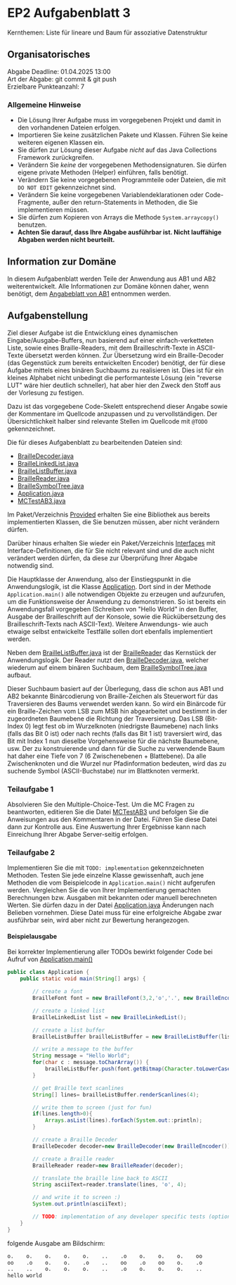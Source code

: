 # EP2 Aufgabenblatt 3

Kernthemen: Liste für lineare und Baum für assoziative Datenstruktur

## Organisatorisches
Abgabe Deadline: 01.04.2025 13:00<br>
Art der Abgabe: git commit & git push<br>
Erzielbare Punkteanzahl: 7

### Allgemeine Hinweise
* Die Lösung Ihrer Aufgabe muss im vorgegebenen Projekt und damit in den vorhandenen Dateien erfolgen.
* Importieren Sie keine zusätzlichen Pakete und Klassen. Führen Sie keine weiteren eigenen Klassen ein.
* Sie dürfen zur Lösung dieser Aufgabe *nicht* auf das Java Collections Framework zurückgreifen.
* Verändern Sie *keine* der vorgegebenen Methodensignaturen. Sie dürfen eigene private Methoden (Helper) einführen, falls benötigt.
* Verändern Sie keine vorgegebenen Programmteile oder Dateien, die mit ```DO NOT EDIT``` gekennzeichnet sind.
* Verändern Sie keine vorgegebenen Variablendeklarationen oder Code-Fragmente, außer den return-Statements in Methoden, die Sie implementieren müssen.
* Sie dürfen zum Kopieren von Arrays die Methode ```System.arraycopy()``` benutzen.
* **Achten Sie darauf, dass Ihre Abgabe ausführbar ist. Nicht lauffähige Abgaben werden nicht beurteilt.**

## Information zur Domäne
In diesem Aufgabenblatt werden Teile der Anwendung aus AB1 und AB2 weiterentwickelt. Alle Informationen zur Domäne können daher, 
wenn benötigt, dem [Angabeblatt von AB1](../AB1/angabe.md) entnommen werden. 

## Aufgabenstellung

Ziel dieser Aufgabe ist die Entwicklung eines dynamischen Eingabe/Ausgabe-Buffers, nun basierend auf einer
einfach-verketteten Liste, sowie eines Braille-Readers, mit dem Brailleschrift-Texte in ASCII-Texte übersetzt werden können.
Zur Übersetzung wird ein Braille-Decoder (das Gegenstück zum bereits entwickelten Encoder) benötigt, der für
diese Aufgabe mittels eines binären Suchbaums zu realisieren ist. Dies ist für ein kleines Alphabet nicht unbedingt
die performanteste Lösung (ein "reverse LUT" wäre hier deutlich schneller), hat aber hier den Zweck den Stoff aus
der Vorlesung zu festigen.

Dazu ist das vorgegebene Code-Skelett entsprechend dieser Angabe sowie der Kommentare im Quellcode anzupassen und zu 
vervollständigen. Der Übersichtlichkeit halber sind relevante Stellen im Quellcode mit ```@TODO``` gekennzeichnet.

Die für dieses Aufgabenblatt zu bearbeitenden Dateien sind:

* [BrailleDecoder.java](../../src/AB3/BrailleDecoder.java)
* [BrailleLinkedList.java](../../src/AB3/BrailleLinkedList.java)
* [BrailleListBuffer.java](../../src/AB3/BrailleListBuffer.java)
* [BrailleReader.java](../../src/AB3/BrailleReader.java)
* [BrailleSymbolTree.java](../../src/AB3/BrailleSymbolTree.java)
* [Application.java](../../src/AB3/Application.java)
* [MCTestAB3.java](../../src/AB3/MCTestAB3.java)

Im Paket/Verzeichnis [Provided](../../src/AB3/Provided) erhalten Sie eine Bibliothek aus bereits implementierten 
Klassen, die Sie benutzen müssen, aber nicht verändern dürfen.

Darüber hinaus erhalten Sie wieder ein Paket/Verzeichnis [Interfaces](../../src/AB3/Interfaces) mit
Interface-Definitionen, die für Sie nicht relevant sind und die auch nicht verändert werden dürfen, 
da diese zur Überprüfung Ihrer Abgabe notwendig sind.

Die Hauptklasse der Anwendung, also der Einstiegspunkt in die Anwendungslogik, ist die Klasse [Application](../../src/AB3/Application.java).
Dort sind in der Methode ```Application.main()``` alle notwendigen Objekte zu erzeugen und aufzurufen, um die Funktionsweise
der Anwendung zu demonstrieren. So ist bereits ein Anwendungsfall vorgegeben (Schreiben von "Hello World" in den Buffer,
Ausgabe der Brailleschrift auf der Konsole, sowie die Rückübersetzung des Brailleschrift-Texts nach ASCII-Text).
Weitere Anwendungs- wie auch etwaige selbst entwickelte Testfälle sollen dort ebenfalls implementiert werden.

Neben dem [BrailleListBuffer.java](../../src/AB3/BrailleListBuffer.java) ist der [BrailleReader](../../src/AB3/BrailleReader.java)
das Kernstück der Anwendungslogik. Der Reader nutzt den [BrailleDecoder.java](../../src/AB3/BrailleDecoder.java), welcher wiederum
auf einem binären Suchbaum, dem [BrailleSymbolTree.java](../../src/AB3/BrailleSymbolTree.java) aufbaut.

Dieser Suchbaum basiert auf der Überlegung, dass die schon aus AB1 und AB2 bekannte Binärcodierung von Braille-Zeichen als Steuerwort
für das Traversieren des Baums verwendet werden kann. So wird ein Binärcode für ein Braille-Zeichen vom LSB zum MSB hin abgearbeitet
und bestimmt in der zugeordneten Baumebene die Richtung der Traversierung. Das LSB (Bit-Index 0) legt fest ob im Wurzelknoten
(niedrigste Baumebene) nach links (falls das Bit 0 ist) oder nach rechts (falls das Bit 1 ist) traversiert wird,
das Bit mit Index 1 nun dieselbe Vorgehensweise für die nächste Baumebene, usw. Der zu konstruierende und dann für die Suche zu verwendende
Baum hat daher eine Tiefe von 7 (6 Zwischenebenen + Blattebene). Da alle Zwischenknoten und die Wurzel nur Pfadinformation
bedeuten, wird das zu suchende Symbol (ASCII-Buchstabe) nur im Blattknoten vermerkt.

### Teilaufgabe 1

Absolvieren Sie den Multiple-Choice-Test. Um die MC Fragen zu beantworten, editieren Sie die Datei [MCTestAB3](../../src/AB3/MCTestAB3.java)
und befolgen Sie die Anweisungen aus den Kommentaren in der Datei. Führen Sie diese Datei dann zur Kontrolle aus. 
Eine Auswertung Ihrer Ergebnisse kann nach Einreichung Ihrer Abgabe Server-seitig erfolgen.


### Teilaufgabe 2

Implementieren Sie die mit ```TODO: implementation``` gekennzeichneten Methoden.
Testen Sie jede einzelne Klasse gewissenhaft, auch jene Methoden die vom Beispielcode in ```Application.main()```
nicht aufgerufen werden.
Vergleichen Sie die von Ihrer Implementierung gemachten Berechnungen bzw. Ausgaben mit
bekannten oder manuell berechneten Werten. Sie dürfen dazu in der Datei [Application.java](../../src/AB3/Application.java) 
Änderungen nach Belieben vornehmen. Diese Datei muss für
eine erfolgreiche Abgabe zwar ausführbar sein, wird aber nicht zur Bewertung herangezogen.

#### Beispielausgabe

Bei korrekter Implementierung aller TODOs bewirkt folgender Code bei Aufruf von [Application.main()](../../src/AB2/Application.java)

```java
public class Application {
    public static void main(String[] args) {

        // create a font
        BrailleFont font = new BrailleFont(3,2,'o','.', new BrailleEncoder());

        // create a linked list
        BrailleLinkedList list = new BrailleLinkedList();

        // create a list buffer
        BrailleListBuffer brailleListBuffer = new BrailleListBuffer(list);

        // write a message to the buffer
        String message = "Hello World";
        for(char c : message.toCharArray()) {
            brailleListBuffer.push(font.getBitmap(Character.toLowerCase(c)));   // we do not care for any other symbols due to specification
        }

        // get Braille text scanlines
        String[] lines= brailleListBuffer.renderScanlines(4);

        // write them to screen (just for fun)
        if(lines.length>0){
            Arrays.asList(lines).forEach(System.out::println);
        }

        // create a Braille Decoder
        BrailleDecoder decoder=new BrailleDecoder(new BrailleEncoder());

        // create a Braille reader
        BrailleReader reader=new BrailleReader(decoder);

        // translate the braille line back to ASCII
        String asciiText=reader.translate(lines, 'o', 4);

        // and write it to screen :)
        System.out.println(asciiText);

        // TODO: implementation of any developer specific tests (optional)
    }
}
```
folgende Ausgabe am Bildschirm:

```txt
o.    o.    o.    o.    o.    ..    .o    o.    o.    o.    oo    
oo    .o    o.    o.    .o    ..    oo    .o    oo    o.    .o    
..    ..    o.    o.    o.    ..    .o    o.    o.    o.    ..    
hello world
```




